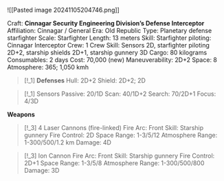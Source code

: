 ![[Pasted image 20241105204746.png]]

Craft: **Cinnagar Security Engineering Division’s Defense Interceptor**
Affiliation: Cinnagar / General
Era: Old Republic
Type: Planetary defense starfighter
Scale: Starfighter
Length: 13 meters
Skill: Starfighter piloting: Cinnagar Interceptor
Crew: 1
Crew Skill: Sensors 2D, starfighter piloting 2D+2, starship shields 2D+1, starship gunnery 3D
Cargo: 80 kilograms
Consumables: 2 days
Cost: 70,000 (new)
Maneuverability: 2D+2
Space: 8
Atmosphere: 365; 1,050 kmh

> [!_1] **Defenses**
> Hull: 2D+2
> Shield: 2D+2; 2D

> [!_1] Sensors
> Passive: 20/1D
> Scan: 40/1D+2
> Search: 70/2D+1
> Focus: 4/3D

**Weapons**
> [!_3] 4 Laser Cannons (fire-linked)
> Fire Arc: Front
> Skill: Starship gunnery
> Fire Control: 2D
> Space Range: 1-3/5/12
> Atmosphere Range: 1-300/500/1.2 km
> Damage: 4D

> [!_3] Ion Cannon
> Fire Arc: Front
> Skill: Starship gunnery
> Fire Control: 2D+1
> Space Range: 1-3/5/8
> Atmosphere Range: 1-300/500/800
> Damage: 3D